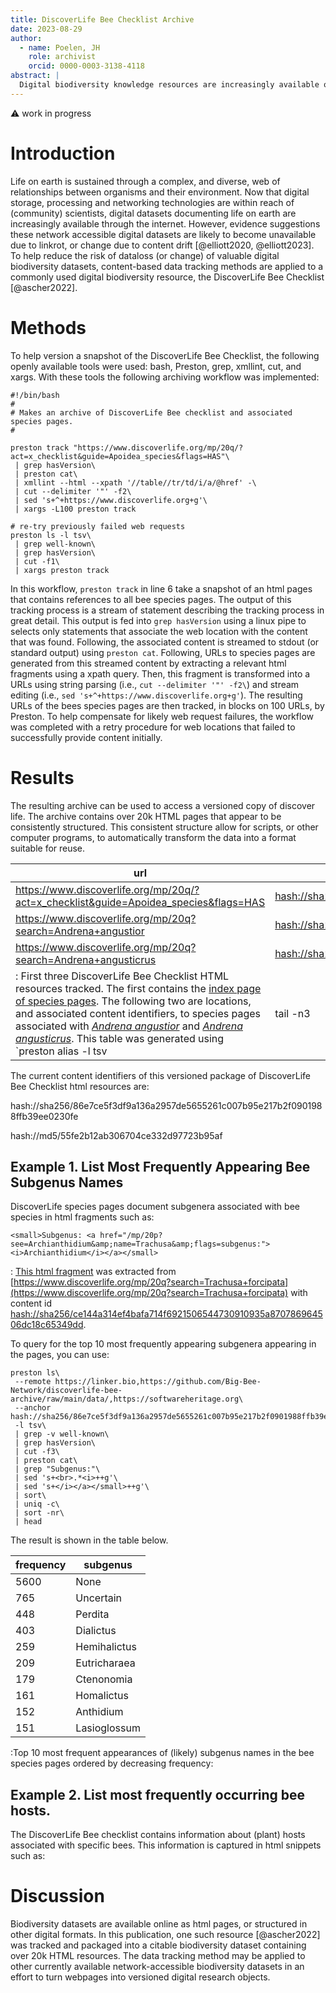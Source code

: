 ```yaml
---
title: DiscoverLife Bee Checklist Archive
date: 2023-08-29
author: 
  - name: Poelen, JH
    role: archivist
    orcid: 0000-0003-3138-4118
abstract: |
  Digital biodiversity knowledge resources are increasingly available openly on the internet. Some of these potentially valuable resources are still actively curated, whereas others may have lost their maintenance/curators due to life events, funding, or a change in institutional policy. This data publication records a snapshot of an authoritive resource on the biodiversity of bees: Ascher, J. S. and J. Pickering. 2022. Discover Life bee species guide and world checklist (Hymenoptera: Apoidea: Anthophila). http://www.discoverlife.org/mp/20q?guide=Apoidea_species The reason for making this snapshot is to provide a citable data package containing the DiscoverLife Bee checklist for use in data synthesis and integration workflows. This data package is versioned and made verifiable using Preston, a biodiversity data tracker. With this publication, verifiable versions of the DiscoverLife Bee Checklist can now be cited and copied regardless of their physical location.
---
```


:warning: work in progress

# Introduction

Life on earth is sustained through a complex, and diverse, web of relationships between organisms and their environment. Now that digital storage, processing and networking technologies are within reach of (community) scientists, digital datasets documenting life on earth are increasingly available through the internet. However, evidence suggestions these network accessible digital datasets are likely to become unavailable due to linkrot, or change due to content drift [@elliott2020, @elliott2023]. To help reduce the risk of dataloss (or change) of valuable digital biodiversity datasets, content-based data tracking methods are applied to a commonly used digital biodiversity resource, the DiscoverLife Bee Checklist [@ascher2022].  

# Methods

To help version a snapshot of the DiscoverLife Bee Checklist, the following openly available tools were used: bash, Preston, grep, xmllint, cut, and xargs. With these tools the following archiving workflow was implemented:

~~~ { .bash .numberLines }
#!/bin/bash
#
# Makes an archive of DiscoverLife Bee checklist and associated species pages.
#

preston track "https://www.discoverlife.org/mp/20q/?act=x_checklist&guide=Apoidea_species&flags=HAS"\
 | grep hasVersion\
 | preston cat\
 | xmllint --html --xpath '//table//tr/td/i/a/@href' -\
 | cut --delimiter '"' -f2\
 | sed 's+^+https://www.discoverlife.org+g'\
 | xargs -L100 preston track  

# re-try previously failed web requests
preston ls -l tsv\
 | grep well-known\
 | grep hasVersion\
 | cut -f1\
 | xargs preston track
~~~

In this workflow, `preston track` in line 6 take a snapshot of an html pages that contains references to all bee species pages. The output of this tracking process is a stream of statement describing the tracking process in great detail. This output is fed into `grep hasVersion` using a linux pipe to selects only statements that associate the web location with the content that was found. Following, the associated content is streamed to stdout (or standard output) using `preston cat`. Following, URLs to species pages are generated from this streamed content by extracting a relevant html fragments using a xpath query. Then, this fragment is transformed into a URLs using string parsing (i.e., `cut --delimiter '"' -f2\`) and stream editing (i.e., `sed 's+^+https://www.discoverlife.org+g'`). The resulting URLs of the bees species pages are then tracked, in blocks on 100 URLs, by Preston. To help compensate for likely web request failures, the workflow was completed with a retry procedure for web locations that failed to successfully provide content initially.

# Results

The resulting archive can be used to access a versioned copy of discover life. The archive contains over 20k HTML pages that appear to be consistently structured. This consistent structure allow for scripts, or other computer programs, to automatically transform the data into a format suitable for reuse.



| url | content id |
| --- | --- |
| https://www.discoverlife.org/mp/20q/?act=x_checklist&guide=Apoidea_species&flags=HAS  | [hash://sha256/c4fc072c4977b8a55fc386402b6b2b3128f9de27349e61b369c887ce88e525e8](data/c4/fc/c4fc072c4977b8a55fc386402b6b2b3128f9de27349e61b369c887ce88e525e8) |
| https://www.discoverlife.org/mp/20q?search=Andrena+angustior  | [hash://sha256/3091d3029b4349a8b851cabd982da9d805d881ad0d334eac9c87d7c738ac676f](data/30/91/3091d3029b4349a8b851cabd982da9d805d881ad0d334eac9c87d7c738ac676f) |
| https://www.discoverlife.org/mp/20q?search=Andrena+angusticrus  | [hash://sha256/afe0f96a9c6d8e5aacddc00e79ef18eac4a8d48f2bec888d5d800feca2d37aae](data/af/e0/afe0f96a9c6d8e5aacddc00e79ef18eac4a8d48f2bec888d5d800feca2d37aae) |
: First three DiscoverLife Bee Checklist HTML resources tracked. The first contains the [index page of species pages](data/c4/fc/c4fc072c4977b8a55fc386402b6b2b3128f9de27349e61b369c887ce88e525e8). The following two are locations, and associated content identifiers, to species pages associated with [_Andrena angustior_](data/30/91/3091d3029b4349a8b851cabd982da9d805d881ad0d334eac9c87d7c738ac676f) and [_Andrena angusticrus_](data/af/e0/afe0f96a9c6d8e5aacddc00e79ef18eac4a8d48f2bec888d5d800feca2d37aae). This table was generated using `preston alias -l tsv | tail -n3 | tac | cut -f1-3 | mlr --hi --itsvlite --omd cat` . 

The current content identifiers of this versioned package of DiscoverLife Bee Checklist html resources are:

hash://sha256/86e7ce5f3df9a136a2957de5655261c007b95e217b2f0901988ffb39ee0230fe

hash://md5/55fe2b12ab306704ce332d97723b95af

## Example 1. List Most Frequently Appearing Bee Subgenus Names 

DiscoverLife species pages document subgenera associated with bee species in html fragments such as:

~~~ { .html }
<small>Subgenus: <a href="/mp/20p?see=Archianthidium&amp;name=Trachusa&amp;flags=subgenus:"><i>Archianthidium</i></a></small>
~~~
: [This html fragment](https://linker.bio/line:hash://sha256/ce144a314ef4bafa714f6921506544730910935a870786964506dc18c65349dd!/L60) was extracted from [https://www.discoverlife.org/mp/20q?search=Trachusa+forcipata](https://www.discoverlife.org/mp/20q?search=Trachusa+forcipata) with content id [hash://sha256/ce144a314ef4bafa714f6921506544730910935a870786964506dc18c65349dd](data/ce/14/ce144a314ef4bafa714f6921506544730910935a870786964506dc18c65349dd).

To query for the top 10 most frequently appearing subgenera appearing in the pages, you can use:

~~~ { .bash .numberLines }
preston ls\
 --remote https://linker.bio,https://github.com/Big-Bee-Network/discoverlife-bee-archive/raw/main/data/,https://softwareheritage.org\
 --anchor hash://sha256/86e7ce5f3df9a136a2957de5655261c007b95e217b2f0901988ffb39ee0230fe\
 -l tsv\
 | grep -v well-known\
 | grep hasVersion\
 | cut -f3\
 | preston cat\
 | grep "Subgenus:"\
 | sed 's+<br>.*<i>++g'\
 | sed 's+</i></a></small>++g'\
 | sort\
 | uniq -c\
 | sort -nr\
 | head
~~~

The result is shown in the table below.


 | frequency | subgenus |
 | --- | --- |
 | 5600 | None |
 |  765 | Uncertain |
 |  448 | Perdita |
 |  403 | Dialictus |
 |  259 | Hemihalictus |
 |  209 | Eutricharaea |
 |   179 | Ctenonomia |
 |   161 | Homalictus |
 |   152 | Anthidium |
 |   151 | Lasioglossum |
:Top 10 most frequent appearances of (likely) subgenus names in the bee species pages ordered by decreasing frequency:

## Example 2. List most frequently occurring bee hosts.

The DiscoverLife Bee checklist contains information about (plant) hosts associated with specific bees. This information is captured in html snippets such as:

 




# Discussion

Biodiversity datasets are available online as html pages, or structured in other digital formats. In this publication, one such resource [@ascher2022] was tracked and packaged into a citable biodiversity dataset containing over 20k HTML resources. The data tracking method may be applied to other currently available network-accessible biodiversity datasets in an effort to turn webpages into versioned digital research objects.
